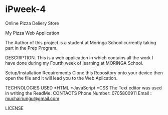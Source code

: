 # iPweek-4
Online Pizza Deliery Store

My Pizza Web Application

The Author of this project is a student at Moringa School currently taking part in the Prep Program.

DESCRIPTION.
This is a web application in which contains all the work I have done during my Fourth week of learning at MORINGA School.

Setup/Installation Requirements
Clone this Repository onto your device then open the file and it will lead you to the Web Aplication.

TECHNOLOGIES USED
*HTML
*JavaScript
*CSS
The Text editor was used in writing the ReadMe.
CONTACTS
Phone Number: 0705800911 Email : muchairiungu@gmail.com

LICENSE
